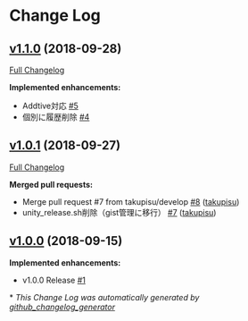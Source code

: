 # Change Log

## [v1.1.0](https://github.com/takupisu/SceneHistory-Unity/tree/v1.1.0) (2018-09-28)
[Full Changelog](https://github.com/takupisu/SceneHistory-Unity/compare/v1.0.1...v1.1.0)

**Implemented enhancements:**

- Addtive対応 [\#5](https://github.com/takupisu/SceneHistory-Unity/issues/5)
- 個別に履歴削除 [\#4](https://github.com/takupisu/SceneHistory-Unity/issues/4)

## [v1.0.1](https://github.com/takupisu/SceneHistory-Unity/tree/v1.0.1) (2018-09-27)
[Full Changelog](https://github.com/takupisu/SceneHistory-Unity/compare/v1.0.0...v1.0.1)

**Merged pull requests:**

- Merge pull request \#7 from takupisu/develop [\#8](https://github.com/takupisu/SceneHistory-Unity/pull/8) ([takupisu](https://github.com/takupisu))
- unity\_release.sh削除（gist管理に移行） [\#7](https://github.com/takupisu/SceneHistory-Unity/pull/7) ([takupisu](https://github.com/takupisu))

## [v1.0.0](https://github.com/takupisu/SceneHistory-Unity/tree/v1.0.0) (2018-09-15)
**Implemented enhancements:**

- v1.0.0 Release [\#1](https://github.com/takupisu/SceneHistory-Unity/issues/1)



\* *This Change Log was automatically generated by [github_changelog_generator](https://github.com/skywinder/Github-Changelog-Generator)*